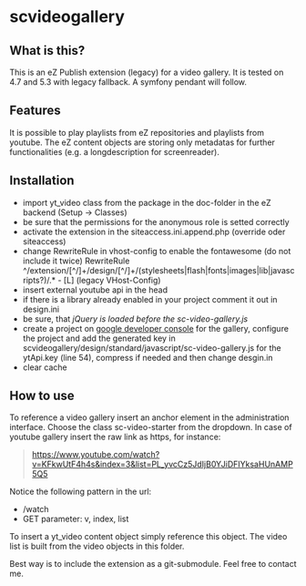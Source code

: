 scvideogallery
==============
What is this?
-------------

This is an eZ Publish extension (legacy) for a video gallery. It is tested on 4.7 and 5.3 with legacy fallback.
A symfony pendant will follow.

Features
--------
It is possible to play playlists from eZ repositories and playlists from youtube. The eZ content objects are storing
only metadatas for further functionalities (e.g. a longdescription for screenreader).

Installation
------------

* import yt_video class from the package in the doc-folder in the eZ backend (Setup -> Classes)
* be sure that the permissions for the anonymous role is setted correctly
* activate the extension in the siteaccess.ini.append.php (override oder siteaccess)
* change RewriteRule in vhost-config to enable the fontawesome (do not include it twice)
  RewriteRule ^/extension/[^/]+/design/[^/]+/(stylesheets|flash|fonts|images|lib|javascripts?)/.* - [L]
  (legacy VHost-Config)
* insert external youtube api in the head
    <script src="https://www.youtube.com/iframe_api"></script>
* if there is a library already enabled in your project comment it out in design.ini
* be sure, that *jQuery is loaded before the sc-video-gallery.js*
* create a project on [google developer console](https://console.developers.google.com/project) for the gallery,
configure the project and add the generated key in scvideogallery/design/standard/javascript/sc-video-gallery.js
for the ytApi.key (line 54), compress if needed and then change desgin.in
* clear cache

How to use
----------

To reference a video gallery insert an anchor element in the administration interface. Choose the class sc-video-starter
from the dropdown. In case of youtube gallery insert the raw link as https, for instance:
>https://www.youtube.com/watch?v=KFkwUtF4h4s&index=3&list=PL_yvcCz5JdIjB0YJiDFIYksaHUnAMP5Q5

Notice the following pattern in the url:
* /watch
* GET parameter: v, index, list

To insert a yt_video content object simply reference this object. The video list is built from the video objects in this
folder.

Best way is to include the extension as a git-submodule. Feel free to contact me.


